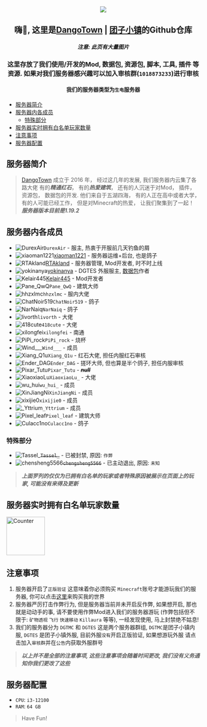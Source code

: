 <div align=center>
 
<img src="https://www.dgtmc.top/assets/img/logo.jpg">

<h2>嗨👋, 这里是<a href="https://dgtmc.top">DangoTown</a> | <a href="https://dgtmc.top">团子小镇</a>的Github仓库</h2>

<h5>注意: 此页有大量图片</h5>

</div>

<div align=center>

<h3>这里存放了我们使用/开发的Mod, 数据包, 资源包, 脚本, 工具, 插件 等资源.
如果对我们服务器感兴趣可以加入审核群(<code>1018873233</code>)进行审核</h3>
 
 <h4>我们的服务器类型为<code>生电</code>服务器</h4>

</div>

<!-- TOC -->
  * [服务器简介](#服务器简介)
  * [服务器内各成员](#服务器内各成员)
    * [特殊部分](#特殊部分)
  * [服务器实时拥有白名单玩家数量](#服务器实时拥有白名单玩家数量)
  * [注意事项](#注意事项)
  * [服务器配置](#服务器配置)
<!-- TOC -->

## 服务器简介

> [DangoTown](https://dgtmc.top) 成立于 2016 年， 经过这几年的发展, 我们服务器内云集了各路大佬
> 有的***精通红石***， 有的***热爱建筑***， 还有的人沉迷于对Mod， 插件， 资源包， 数据包的开发. 
> 他们来自于五湖四海， 有的人正在高中或者大学， 有的人可能已经工作， 但是对Minecraft的热爱， 让我们聚集到了一起！
> ***服务器版本目前是1.19.2***

## 服务器内各成员

* <img src="https://crafthead.net/avatar/DurexAir/16" alt="DurexAir">`DurexAir` - 服主, 热衷于开服前几天钓鱼的屑
* <img src="https://crafthead.net/avatar/xiaoman1221/16" alt="xiaoman1221">[xiaoman1221](https://yhdzz.cn) - 服务器运维+后台,
  也是鸽子
* <img src="https://crafthead.net/avatar/RTAkland/16" alt="RTAkland">[RTAkland](https://github.com/RTAkland) - 服务器管理,
  Mod开发者, 时不时上线
* <img src="https://crafthead.net/avatar/yokinanya/16" alt="yokinanya">[yokinanya](https://github.com/yokinanya) - DGTES
  外服服主, [数据包](https://github.com/DangoTown/DGT_Extra_datapack)作者
* <img src="https://crafthead.net/avatar/Kelair445/16" alt="Kelair445">[Kelair445](https://github.com/CaaMoe) - Mod开发者
* <img src="https://crafthead.net/avatar/Pane_Qwq/16" alt="Pane_QwQ">`Pane_QwQ` - 建筑大师
* <img src="https://crafthead.net/avatar/hhzxlmc/16" alt="hhzxlmc">`hhzxlmc` - 服内大佬
* <img src="https://crafthead.net/avatar/ChatNoir519/16" alt="ChatNoir519">`ChatNoir519` - 鸽子
* <img src="https://crafthead.net/avatar/NarNaiq/16" alt="NarNaiq">`NarNaiq` - 鸽子
* <img src="https://crafthead.net/avatar/livorth/16" alt="livorth">`livorth` - 大佬
* <img src="https://crafthead.net/avatar/418cute/16" alt="418cute">`418cute` - 大佬
* <img src="https://crafthead.net/avatar/xilongfei/16" alt="xilongfei">`xilongfei` - 南通
* <img src="https://crafthead.net/avatar/PiPi_rock/16" alt="PiPi_rock">`PiPi_rock` - 烧杯
* <img src="https://crafthead.net/avatar/Wind___/16" alt="Wind___">`Wind___` - 成员
* <img src="https://crafthead.net/avatar/Xiang_Q1u/16" alt="Xiang_Q1u">`Xiang_Q1u` - 红石大佬, 担任内服红石审核
* <img src="https://crafthead.net/avatar/Ender_DAG/16" alt="Ender_DAG">`Ender_DAG` - 搓环大师, 但也算是半个鸽子, 担任内服审核
* <img src="https://crafthead.net/avatar/Pixar_Tutu/16" alt="Pixar_Tutu">`Pixar_Tutu` - ***~~null~~***
* <img src="https://crafthead.net/avatar/XiaoxiaoLu/16" alt="XiaoxiaoLu">`XiaoxiaoLu_` - 大佬
* <img src="https://crafthead.net/avatar/wu_hui/16" alt="wu_hui" >`wu_hui_` - 成员
* <img src="https://crafthead.net/avatar/XinJiangNi/16" alt="XinJiangNi" >`XinJiangNi` - 成员
* <img src="https://crafthead.net/avatar/xixijie0/16" alt="xixijie0" >`xixijie0` - 成员
* <img src="https://crafthead.net/avatar/_Yttrium/16" alt="_Yttrium" >`_Yttrium` - 成员
* <img src="https://crafthead.net/avatar/Pixel_leaf/16" alt="Pixel_leaf">`Pixel_leaf` - 建筑大师
* <img src="https://crafthead.net/avatar/Culacc1no/16" alt="Culacc1no" >`Culacc1no` - 鸽子

### 特殊部分

* <img src="https://crafthead.net/avatar/Tassel_/16" alt="Tassel_">~~`Tassel_`~~ - 已被封禁, 原因: `作弊`
* <img src="https://crafthead.net/avatar/chensheng5566/16" alt="chensheng5566">~~`chengsheng5566`~~ - 已主动退出,
  原因: `未知`

> ***上面罗列的仅仅为已拥有白名单的玩家或者特殊原因被展示在页面上的玩家, 可能没有来得及更新***


## 服务器实时拥有白名单玩家数量

<img src="https://realtime.deta.dev/realtime" alt="Counter" width="100px">

## 注意事项

1. 服务器开启了`正版验证` 这意味着你必须购买 `Minecraft`账号才能游玩我们的服务器,
   你可以点击[这里](https://www.minecraft.net/zh-hans/get-minecraft)来购买我的世界
2. 服务器严厉打击作弊行为, 但是服务器当前并未开启反作弊, 如果想开启, 那也就是动动手的事,
   请不要使用作弊Mod进入我们的服务器游玩 (作弊包括但不限于: `矿物透视` `飞行` `快速移动` `Killaura` 等等), 一经发现使用,
   马上封禁绝不姑息!
3. 我们的服务器分为 `DGTMC` 和 `DGTES` 这是两个服务器群组, `DGTMC`是团子小镇内服, `DGTES` 是团子小镇外服,
   目前外服`没有`开启正版验证, 如果想游玩外服 请点击加入`审核群`并在`公告`内获取外服群号

> ***以上并不是全部的注意事项, 这些注意事项会随着时间更改, 我们没有义务通知你我们更改了这些***

## 服务器配置

* `CPU`: `i3-12100`
* `RAM`: `64 GB`

> Have Fun!
